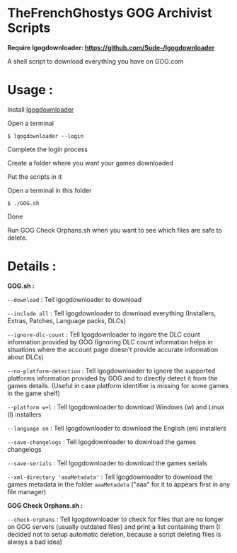 # TheFrenchGhostys GOG Archivist Scripts

**Require lgogdownloader: https://github.com/Sude-/lgogdownloader**

A shell script to download everything you have on GOG.com

# Usage :

Install [lgogdownloader](https://github.com/Sude-/lgogdownloader)

Open a terminal

`$ lgogdownloader --login`

Complete the login process

Create a folder where you want your games downloaded

Put the scripts in it

Open a terminal in this folder

`$ ./GOG.sh`

Done


Run GOG Check Orphans.sh when you want to see which files are safe to delete.


# Details : 

**GOG.sh :**

`--download` : Tell lgogdownloader to download

`--include all` : Tell lgogdownloader to download everything (Installers, Extras, Patches, Language packs, DLCs)

`--ignore-dlc-count` : Tell lgogdownloader to ingore the DLC count information provided by GOG (Ignoring DLC count information helps in situations where the account page doesn't provide accurate information about DLCs)

`--no-platform-detection` : Tell lgogdownloader to ignore the supported platforms information provided by GOG and to directly detect it from the games details. (Useful in case platform identifier is missing for some games in the game shelf)

`--platform w+l` : Tell lgogdownloader to download Windows (w) and Linux (l) installers

`--language en` : Tell lgogdownloader to download the English (en) installers

`--save-changelogs` : Tell lgogdownloader to download the games changelogs

`--save-serials` : Tell lgogdownloader to download the games serials

`--xml-directory 'aaaMetadata'` : Tell lgogdownloader to download the games metadata in the folder `aaaMetadata` ("aaa" for it to appears first in any file manager)



**GOG Check Orphans.sh :**

`--check-orphans` : Tell lgogdownloader to check for files that are no longer on GOG servers (usually outdated files) and print a list containing them (I decided not to setup automatic deletion, because a script deleting files is always a bad idea)
